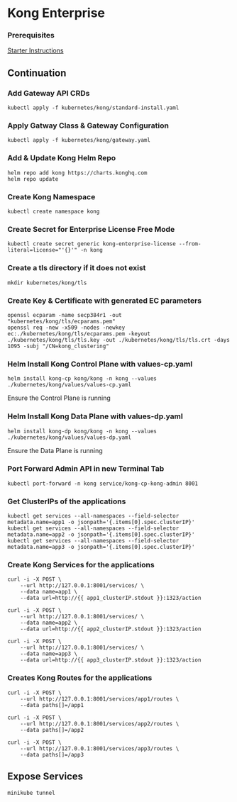 # Kong Enterprise

### Prerequisites

[Starter Instructions](Manual-Installation-Start.md)

## Continuation

### Add Gateway API CRDs

```shell
kubectl apply -f kubernetes/kong/standard-install.yaml
```

### Apply Gatway Class & Gateway Configuration

```shell
kubectl apply -f kubernetes/kong/gateway.yaml
```

### Add & Update Kong Helm Repo

```shell
helm repo add kong https://charts.konghq.com
helm repo update
```

### Create Kong Namespace

```shell
kubectl create namespace kong
```

### Create Secret for Enterprise License Free Mode

```shell
kubectl create secret generic kong-enterprise-license --from-literal=license="'{}'" -n kong
```

### Create a tls directory if it does not exist 

```shell
mkdir kubernetes/kong/tls

```

### Create Key & Certificate with generated EC parameters

```shell
openssl ecparam -name secp384r1 -out "kubernetes/kong/tls/ecparams.pem"
openssl req -new -x509 -nodes -newkey ec:./kubernetes/kong/tls/ecparams.pem -keyout ./kubernetes/kong/tls/tls.key -out ./kubernetes/kong/tls/tls.crt -days 1095 -subj "/CN=kong_clustering"
```

### Helm Install Kong Control Plane with values-cp.yaml

```shell
helm install kong-cp kong/kong -n kong --values ./kubernetes/kong/values/values-cp.yaml
```

Ensure the Control Plane is running

### Helm Install Kong Data Plane with values-dp.yaml

```shell
helm install kong-dp kong/kong -n kong --values ./kubernetes/kong/values/values-dp.yaml
```

Ensure the Data Plane is running

### Port Forward Admin API in new Terminal Tab

```shell
kubectl port-forward -n kong service/kong-cp-kong-admin 8001
```

### Get ClusterIPs of the applications

```shell
kubectl get services --all-namespaces --field-selector metadata.name=app1 -o jsonpath='{.items[0].spec.clusterIP}'
kubectl get services --all-namespaces --field-selector metadata.name=app2 -o jsonpath='{.items[0].spec.clusterIP}'
kubectl get services --all-namespaces --field-selector metadata.name=app3 -o jsonpath='{.items[0].spec.clusterIP}'
```

### Create Kong Services for the applications

```shell
curl -i -X POST \
    --url http://127.0.0.1:8001/services/ \
    --data name=app1 \
    --data url=http://{{ app1_clusterIP.stdout }}:1323/action
  
curl -i -X POST \
    --url http://127.0.0.1:8001/services/ \
    --data name=app2 \
    --data url=http://{{ app2_clusterIP.stdout }}:1323/action
    
curl -i -X POST \
    --url http://127.0.0.1:8001/services/ \
    --data name=app3 \
    --data url=http://{{ app3_clusterIP.stdout }}:1323/action
```

### Creates Kong Routes for the applications

```shell
curl -i -X POST \
    --url http://127.0.0.1:8001/services/app1/routes \
    --data paths[]=/app1

curl -i -X POST \
    --url http://127.0.0.1:8001/services/app2/routes \
    --data paths[]=/app2
    
curl -i -X POST \
    --url http://127.0.0.1:8001/services/app3/routes \
    --data paths[]=/app3
```

## Expose Services

```shell
minikube tunnel
```

